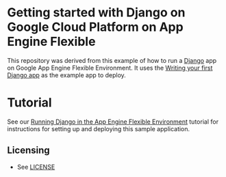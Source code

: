 # Getting started with Django on Google Cloud Platform on App Engine Flexible

This repository was derived from this example of how to run a [Django](https://www.djangoproject.com/) 
app on Google App Engine Flexible Environment. It uses the 
[Writing your first Django app](https://docs.djangoproject.com/en/1.9/intro/tutorial01/) as the 
example app to deploy.


# Tutorial
See our [Running Django in the App Engine Flexible Environment](https://cloud.google.com/python/django/flexible-environment) tutorial for instructions for setting up and deploying this sample application.

## Licensing

* See [LICENSE](LICENSE)
